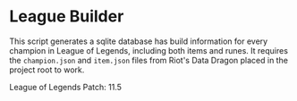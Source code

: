 # League Builder

This script generates a sqlite database has build information for every champion in League of Legends, including both items and runes.
It requires the `champion.json` and `item.json` files from Riot's Data Dragon placed in the project root to work.

League of Legends Patch: 11.5